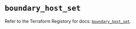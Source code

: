 # `boundary_host_set`

Refer to the Terraform Registory for docs: [`boundary_host_set`](https://www.terraform.io/docs/providers/boundary/r/host_set).

